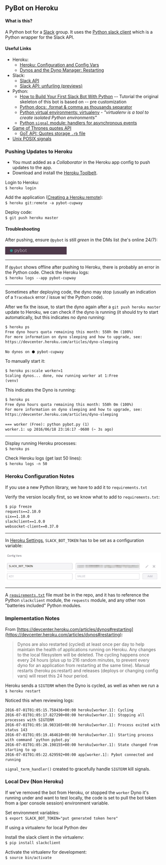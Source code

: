 ## PyBot on Heroku

#### What is this?

A Python bot for a [Slack](https://slack.com/) group. It uses the [Python slack client](https://github.com/slackhq/python-slackclient) which is a Python wrapper for the Slack API.

#### Useful Links

* Heroku:
  * [Heroku: Configuration and Config Vars](https://devcenter.heroku.com/articles/config-vars#setting-up-config-vars-for-a-deployed-application)
  * [Dynos and the Dyno Manager: Restarting](https://devcenter.heroku.com/articles/dynos#restarting) 
* Slack:
  * [Slack API](https://api.slack.com/)
  * [Slack API: unfurling (previews)](https://api.slack.com/docs/message-attachments#unfurling)
* Python:
  * [How to Build Your First Slack Bot With Python](https://www.fullstackpython.com/blog/build-first-slack-bot-python.html) -- Tutorial the original skeleton of this bot is based on -- pre customization
  * [Python docs: .format & comma as thousands separator](https://docs.python.org/3/library/string.html#format-specification-mini-language)
  * [Python virtual environments: virtualenv](http://docs.python-guide.org/en/latest/dev/virtualenvs/#virtualenv) - *"virtualenv is a tool to create isolated Python environments"*
  * [Python `signal` module: handlers for asynchronous events](https://docs.python.org/2/library/signal.html#signal.signal)
* [Game of Thrones quotes API](https://github.com/wsizoo/game-of-thrones-quotes)
  * [GoT API: Quotes storage `.rb` file](https://github.com/wsizoo/game-of-thrones-quotes/blob/master/db/seeds.rb)
* [Unix POSIX signals](https://en.wikipedia.org/wiki/Unix_signal#POSIX_signals)

### Pushing Updates to Heroku

* You must added as a *Collaborator* in the Heroku app config to push updates to the app. 
* Download and install the [Heroku Toolbelt](https://toolbelt.heroku.com/).

Login to Heroku:  
`$ heroku login`

Add the application ([Creating a Heroku remote](https://devcenter.heroku.com/articles/git#creating-a-heroku-remote)):  
`$ heroku git:remote -a pybot-cupway`

Deploy code:  
`$ git push heroku master`

#### Troubleshooting

After pushing, ensure `@pybot` is still *green* in the DMs list (he's online 24/7):  

![foo](images/pybot_green.jpg)

___

If `@pybot` shows offline after pushing to Heroku, there is probably an error in the Python code. Check the Heroku logs:  
`$ heroku logs --app pybot-cupway`
___

Sometimes after deploying code, the dyno may stop (usually an indication of a `Traceback` error / issue w/ the Python code). 

After we fix the issue, to start the dyno again after a `git push heroku master` update to Heroku, we can check if the dyno is running (it should try to start automatically, but this indicates no dyno running:

```
$ heroku ps
Free dyno hours quota remaining this month: 550h 0m (100%)
For more information on dyno sleeping and how to upgrade, see:
https://devcenter.heroku.com/articles/dyno-sleeping

No dynos on ⬢ pybot-cupway
```

To manually start it:


```
$ heroku ps:scale worker=1
Scaling dynos... done, now running worker at 1:Free
(venv) 
```
This indicates the Dyno is running:

```
$ heroku ps
Free dyno hours quota remaining this month: 550h 0m (100%)
For more information on dyno sleeping and how to upgrade, see:
https://devcenter.heroku.com/articles/dyno-sleeping

=== worker (Free): python pybot.py (1)
worker.1: up 2016/06/18 23:16:17 -0600 (~ 3s ago)
```
___

Display running Heroku processes:  
`$ heroku ps`

Check Heroku logs (get last 50 lines):  
`$ heroku logs -n 50`

### Heroku Configuration Notes

If you use a new Python library, we have to add it to `requirements.txt` 

Verify the version locally first, so we know what to add to `requirements.txt`:  

```
$ pip freeze
requests==2.10.0
six==1.10.0
slackclient==1.0.0
websocket-client==0.37.0
```
___

In [Heroku Settings](https://dashboard.heroku.com/apps/pybot-cupway/settings), `SLACK_BOT_TOKEN` has to be set as a configuration variable:

![SLACK_BOT_TOKEN config](images/config_vars.jpg)

___

A [`requirements.txt`](https://github.com/cupway/pybot-cupway/blob/master/requirements.txt) file must be in the repo, and it has to reference the Python `slackclient` module, the `requests` module, and any other non "batteries included" Python modules.

### Implementation Notes


From [https://devcenter.heroku.com/articles/dynos#restarting](https://devcenter.heroku.com/articles/dynos#restarting):

> Dynos are also restarted (cycled) at least once per day to help maintain the health of applications running on Heroku. Any changes to the local filesystem will be deleted. The cycling happens once every 24 hours (plus up to 216 random minutes, to prevent every dyno for an application from restarting at the same time). Manual restarts (heroku ps:restart) and releases (deploys or changing config vars) will reset this 24 hour period. 

Heroku sends a `SIGTERM` when the Dyno is cycled, as well as when we run a `$ heroku restart`

Noticed this when reviewing logs:

```
2016-07-01T01:05:15.758436+00:00 heroku[worker.1]: Cycling
2016-07-01T01:05:17.827290+00:00 heroku[worker.1]: Stopping all processes with SIGTERM
2016-07-01T01:05:18.983165+00:00 heroku[worker.1]: Process exited with status 143
2016-07-01T01:05:19.464610+00:00 heroku[worker.1]: Starting process with command `python pybot.py`
2016-07-01T01:05:20.198155+00:00 heroku[worker.1]: State changed from starting to up
2016-07-01T01:05:22.629592+00:00 app[worker.1]: Pybot connected and running
```

`signal_term_handler()` created to gracefully handle `SIGTERM` kill signals.

### Local Dev (Non Heroku)

If we've removed the bot from Heroku, or stopped the `worker` Dyno it's running under and want to test locally, the code is set to pull the bot token from a (per console session) environment variable. 

Set environment variables:  
`$ export SLACK_BOT_TOKEN="put generated token here"`


If using a virtualenv for local Python dev

Install the slack client in the virtualenv:  
`$ pip install slackclient`

Activate the virtualenv for development:  
`$ source bin/activate`


